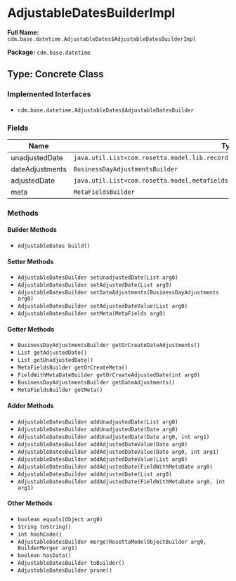 # AdjustableDatesBuilderImpl

**Full Name:** `cdm.base.datetime.AdjustableDates$AdjustableDatesBuilderImpl`

**Package:** `cdm.base.datetime`

## Type: Concrete Class

### Implemented Interfaces

- `cdm.base.datetime.AdjustableDates$AdjustableDatesBuilder`

### Fields

| Name | Type | Description |
|------|------|-------------|
| unadjustedDate | `java.util.List<com.rosetta.model.lib.records.Date>` |  |
| dateAdjustments | `BusinessDayAdjustmentsBuilder` |  |
| adjustedDate | `java.util.List<com.rosetta.model.metafields.FieldWithMetaDate$FieldWithMetaDateBuilder>` |  |
| meta | `MetaFieldsBuilder` |  |

### Methods

#### Builder Methods

- `AdjustableDates build()`

#### Setter Methods

- `AdjustableDatesBuilder setUnadjustedDate(List arg0)`
- `AdjustableDatesBuilder setAdjustedDate(List arg0)`
- `AdjustableDatesBuilder setDateAdjustments(BusinessDayAdjustments arg0)`
- `AdjustableDatesBuilder setAdjustedDateValue(List arg0)`
- `AdjustableDatesBuilder setMeta(MetaFields arg0)`

#### Getter Methods

- `BusinessDayAdjustmentsBuilder getOrCreateDateAdjustments()`
- `List getAdjustedDate()`
- `List getUnadjustedDate()`
- `MetaFieldsBuilder getOrCreateMeta()`
- `FieldWithMetaDateBuilder getOrCreateAdjustedDate(int arg0)`
- `BusinessDayAdjustmentsBuilder getDateAdjustments()`
- `MetaFieldsBuilder getMeta()`

#### Adder Methods

- `AdjustableDatesBuilder addUnadjustedDate(List arg0)`
- `AdjustableDatesBuilder addUnadjustedDate(Date arg0)`
- `AdjustableDatesBuilder addUnadjustedDate(Date arg0, int arg1)`
- `AdjustableDatesBuilder addAdjustedDateValue(Date arg0)`
- `AdjustableDatesBuilder addAdjustedDateValue(Date arg0, int arg1)`
- `AdjustableDatesBuilder addAdjustedDateValue(List arg0)`
- `AdjustableDatesBuilder addAdjustedDate(FieldWithMetaDate arg0)`
- `AdjustableDatesBuilder addAdjustedDate(List arg0)`
- `AdjustableDatesBuilder addAdjustedDate(FieldWithMetaDate arg0, int arg1)`

#### Other Methods

- `boolean equals(Object arg0)`
- `String toString()`
- `int hashCode()`
- `AdjustableDatesBuilder merge(RosettaModelObjectBuilder arg0, BuilderMerger arg1)`
- `boolean hasData()`
- `AdjustableDatesBuilder toBuilder()`
- `AdjustableDatesBuilder prune()`

